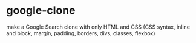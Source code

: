 # google-clone
make a Google Search clone with only HTML and CSS (CSS syntax, inline and block, margin, padding, borders, divs, classes, flexbox)
